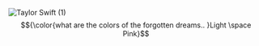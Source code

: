 ![Taylor Swift (1)](https://github.com/user-attachments/assets/b1639641-281e-4442-b18d-713ed943a6fb)
$${\color{what are the colors of the forgotten dreams.. }Light \space Pink}$$ 
